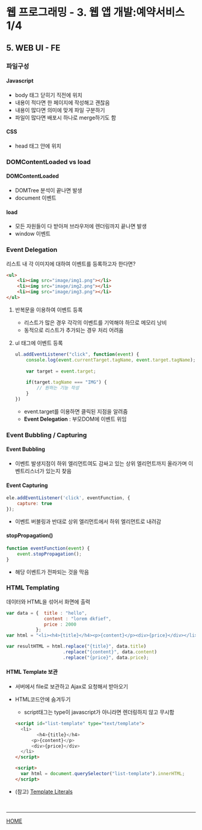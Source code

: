 # 웹 프로그래밍 - 3. 웹 앱 개발:예약서비스 1/4

## 5. WEB UI - FE

###  파일구성

#### Javascript

- body 태그 닫히기 직전에 위치
- 내용이 적다면 한 페이지에 작성해고 괜찮음
- 내용이 많다면 의미에 맞게 파일 구분하기
- 파일이 많다면 배포시 하나로 merge하기도 함



#### CSS

- head 태그 안에 위치



### DOMContentLoaded vs load

#### DOMContentLoaded

- DOMTree 분석이 끝나면 발생
- document 이벤트

#### load

- 모든 자원들이 다 받아져 브라우저에 렌더링까지 끝나면 발생
- window 이벤트



### Event Delegation

리스트 내 각 이미지에 대하여 이벤트를 등록하고자 한다면?

```html
<ul>
    <li><img src="image/img1.png"></li>
    <li><img src="image/img2.png"></li>
    <li><img src="image/img3.png"></li>
</ul>
```

1. 반복문을 이용하여 이벤트 등록

   - 리스트가 많은 경우 각각의 이벤트를 기억해야 하므로 메모리 낭비
   - 동적으로 리스트가 추가되는 경우 처리 어려움

2. ul 태그에 이벤트 등록

   ```javascript
   ul.addEventListener("click", function(event) {
       console.log(event.currentTarget.tagName, event.target.tagName);
       
       var target = event.target;
       
       if(target.tagName === "IMG") {
           // 원하는 기능 작성
       }
   })
   ```

   - event.target를 이용하면 클릭된 지점을 알려줌
   - **Event Delegation** : 부모DOM에 이벤트 위임



### Event Bubbling / Capturing

#### Event Bubbling

- 이벤트 발생지점이 하위 엘리먼트여도 감싸고 있는 상위 엘리먼트까지 올라가며 이벤트리스너가 있는지 찾음

#### Event Capturing

```javascript
ele.addEventListener('click', eventFunction, {
    capture: true
});
```

- 이벤트 버블링과 반대로 상위 엘리먼트에서 하위 엘리먼트로 내려감

#### stopPropagation()

```javascript
function eventFunction(event) {
	event.stopPropagation();
}
```

- 해당 이벤트가 전파되는 것을 막음



### HTML Templating

데이터와 HTML을 섞어서 화면에 출력

```javascript
var data = {  title : "hello",
              content : "lorem dkfief",
              price : 2000
           };
var html = "<li><h4>{title}</h4><p>{content}</p><div>{price}</div></li>";

var resultHTML = html.replace("{title}", data.title)
    				 .replace("{content}", data.content)
    				 .replace("{price}", data.price);
```



#### HTML Template 보관

- 서버에서 file로 보관하고 Ajax로 요청해서 받아오기

- HTML코드안에 숨겨두기

  - script태그는 type이 javascript가 아니라면 렌더링하지 않고 무시함

  ```html
  <script id="list-template" type="text/template">
  	<li>
          <h4>{title}</h4>
      	<p>{content}</p>
      	<div>{price}</div>
  	</li>
  </script>
  
  <script>
  	var html = document.querySelector("list-template").innerHTML;
  </script>
  ```

- (참고) [Template Literals](https://developer.mozilla.org/ko/docs/Web/JavaScript/Reference/Template_literals)



<br>



---
[HOME](https://github.com/tunaep5/Boostcourse/blob/master/README.md)
